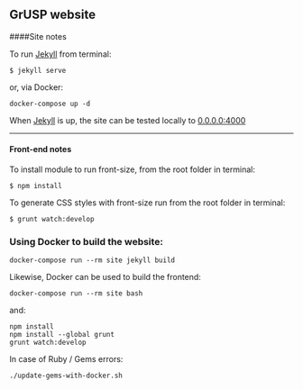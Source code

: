 GrUSP website
---

####Site notes

To run [Jekyll][jekyll] from terminal:

```
$ jekyll serve
```

or, via Docker:

```
docker-compose up -d
```


When [Jekyll][jekyll] is up, the site can be tested locally to [0.0.0.0:4000](http://0.0.0.0:4000)

---

#### Front-end notes

To install module to run front-size, from the root folder in terminal:

```
$ npm install
```

To generate CSS styles with front-size run from the root folder in terminal:

```
$ grunt watch:develop
```

[jekyll]: http://jekyllrb.com

### Using Docker to build the website:

```
docker-compose run --rm site jekyll build
```

Likewise, Docker can be used to build the frontend:
```
docker-compose run --rm site bash
```

and:

```
npm install
npm install --global grunt
grunt watch:develop
```

In case of Ruby / Gems errors:

```
./update-gems-with-docker.sh
```
